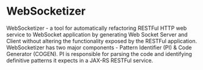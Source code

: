 # WebSocketizer
WebSocketizer - a tool for automatically refactoring RESTFul HTTP web service to WebSocket application by generating Web Socket Server and Client without altering the functionality exposed by the RESTFul application. WebSocketizer has two major components - Pattern Identifier (PI) &amp; Code Generator (COGEN). PI is responsible for parsing the code and identifying definitive patterns it expects in a JAX-RS RESTFul service.
